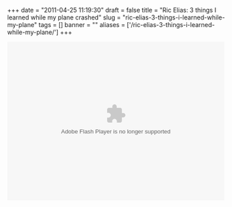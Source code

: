 
+++
date = "2011-04-25 11:19:30"
draft = false
title = "Ric Elias: 3 things I learned while my plane crashed"
slug = "ric-elias-3-things-i-learned-while-my-plane"
tags = []
banner = ""
aliases = ['/ric-elias-3-things-i-learned-while-my-plane/']
+++

<p><!--copy and paste--><object width="500" height="365"><param name="movie" value="http://video.ted.com/assets/player/swf/EmbedPlayer.swf"></param><param name="allowFullScreen" value="true" /><param name="allowScriptAccess" value="always"/><param name="wmode" value="transparent"></param><param name="bgColor" value="#ffffff"></param> <param name="flashvars" value="vu=http://video.ted.com/talk/stream/2011U/Blank/RicElias_2011U-320k.mp4&su=http://images.ted.com/images/ted/tedindex/embed-posters/RicElias-2011U.embed_thumbnail.jpg&vw=432&vh=240&ap=0&ti=1130&lang=eng&introDuration=15330&adDuration=4000&postAdDuration=830&adKeys=talk=ric_elias;year=2011;theme=new_on_ted_com;theme=a_taste_of_ted2011;theme=master_storytellers;event=Master+Storytellers;tag=Business;tag=storytelling;tag=transportation;&preAdTag=tconf.ted/embed;tile=1;sz=512x288;" /><embed src="http://video.ted.com/assets/player/swf/EmbedPlayer.swf" pluginspace="http://www.macromedia.com/go/getflashplayer" type="application/x-shockwave-flash" wmode="transparent" bgColor="#ffffff" width="500" height="365" allowFullScreen="true" allowScriptAccess="always" flashvars="vu=http://video.ted.com/talk/stream/2011U/Blank/RicElias_2011U-320k.mp4&su=http://images.ted.com/images/ted/tedindex/embed-posters/RicElias-2011U.embed_thumbnail.jpg&vw=432&vh=240&ap=0&ti=1130&lang=eng&introDuration=15330&adDuration=4000&postAdDuration=830&adKeys=talk=ric_elias;year=2011;theme=new_on_ted_com;theme=a_taste_of_ted2011;theme=master_storytellers;event=Master+Storytellers;tag=Business;tag=storytelling;tag=transportation;"></embed></object></p>

